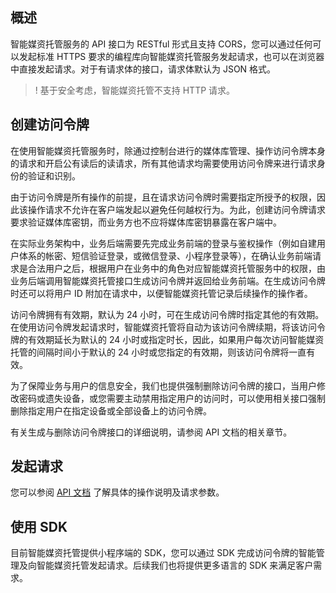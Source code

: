 ## 概述

智能媒资托管服务的 API 接口为 RESTful 形式且支持 CORS，您可以通过任何可以发起标准 HTTPS 要求的编程库向智能媒资托管服务发起请求，也可以在浏览器中直接发起请求。对于有请求体的接口，请求体默认为 JSON 格式。

>! 基于安全考虑，智能媒资托管不支持 HTTP 请求。

## 创建访问令牌

在使用智能媒资托管服务时，除通过控制台进行的媒体库管理、操作访问令牌本身的请求和开启公有读后的读请求，所有其他请求均需要使用访问令牌来进行请求身份的验证和识别。

由于访问令牌是所有操作的前提，且在请求访问令牌时需要指定所授予的权限，因此该操作请求不允许在客户端发起以避免任何越权行为。为此，创建访问令牌请求要求验证媒体库密钥，而业务方也不应将媒体库密钥暴露在客户端中。

在实际业务架构中，业务后端需要先完成业务前端的登录与鉴权操作（例如自建用户体系的帐密、短信验证登录，或微信登录、小程序登录等），在确认业务前端请求是合法用户之后，根据用户在业务中的角色对应智能媒资托管服务中的权限，由业务后端调用智能媒资托管接口生成访问令牌并返回给业务前端。在生成访问令牌时还可以将用户 ID 附加在请求中，以便智能媒资托管记录后续操作的操作者。

访问令牌拥有有效期，默认为 24 小时，可在生成访问令牌时指定其他的有效期。在使用访问令牌发起请求时，智能媒资托管将自动为该访问令牌续期，将该访问令牌的有效期延长为默认的 24 小时或指定时长，因此，如果用户每次访问智能媒资托管的间隔时间小于默认的 24 小时或您指定的有效期，则该访问令牌将一直有效。

为了保障业务与用户的信息安全，我们也提供强制删除访问令牌的接口，当用户修改密码或遗失设备，或您需要主动禁用指定用户的访问时，可以使用相关接口强制删除指定用户在指定设备或全部设备上的访问令牌。

有关生成与删除访问令牌接口的详细说明，请参阅 API 文档的相关章节。

## 发起请求

您可以参阅 [API 文档](https://cloud.tencent.com/document/product/1339/49943) 了解具体的操作说明及请求参数。

## 使用 SDK

目前智能媒资托管提供小程序端的 SDK，您可以通过 SDK 完成访问令牌的智能管理及向智能媒资托管发起请求。后续我们也将提供更多语言的 SDK 来满足客户需求。
